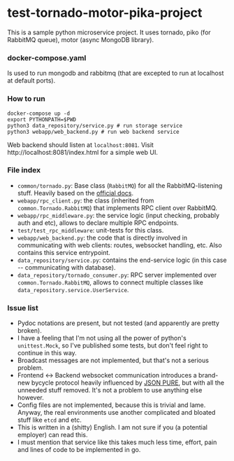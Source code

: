 # test-tornado-motor-pika-project

This is a sample python microservice project. It uses tornado, piko (for RabbitMQ queue), motor (async MongoDB library). 

### docker-compose.yaml

Is used to run mongodb and rabbitmq (that are excepted to run at localhost at default ports).

### How to run

```
docker-compose up -d
export PYTHONPATH=$PWD
python3 data_repository/service.py # run storage service
python3 webapp/web_backend.py # run web backend service
```

Web backend should listen at `localhost:8081`. Visit http://localhost:8081/index.html for a simple web UI.

### File index

* `common/tornado.py`: Base class (`RabbitMQ`) for all the RabbitMQ-listening stuff. Heavily based on the [official docs](http://pika.readthedocs.io/en/0.10.0/examples/tornado_consumer.html).
* `webapp/rpc_client.py`: the class (inherited from `common.Tornado.RabbitMQ`) that implements RPC client over RabbitMQ.
* `webapp/rpc_middleware.py`: the service logic (input checking, probably auth and etc), allows to declare multiple RPC endpoints.
* `test/test_rpc_middleware`: unit-tests for this class.
* `webapp/web_backend.py`: the code that is directly involved in communicating with web clients: routes, websocket handling, etc. Also contains this service entrypoint.
* `data_repository/service.py`: contains the end-service logic (in this case -- communicating with database).
* `data_repository/tornado_consumer.py`: RPC server implemented over `common.Tornado.RabbitMQ`, allows to connect multiple classes like `data_repository.service.UserService`.


### Issue list

* Pydoc notations are present, but not tested (and apparently are pretty broken).
* I have a feeling that I'm not using all the power of python's `unittest.Mock`, so I've published some tests, but don't feel right to continue in this way.
* Broadcast messages are not implemented, but that's not a serious problem.
* Frontend <-> Backend websocket communication introduces a brand-new bycycle protocol heavily influenced by [JSON PURE](https://mmikowski.github.io/json-pure/), but with all the unneeded stuff removed. It's not a problem to use anything else however.
* Config files are not implemented, because this is trivial and lame. Anyway, the real environments use another complicated and bloated stuff like `etcd` and etc.
* This is written in a (shitty) English. I am not sure if you (a potential employer) can read this.
* I must mention that service like this takes much less time, effort, pain and lines of code to be implemented in go. 
